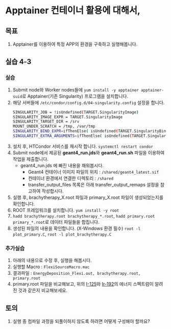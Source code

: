 # Apptainer 컨테이너 활용에 대해서,  

## 목표
1. Apptainer를 이용하여 특정 APP의 환경을 구축하고 실행해봅니다.

## 실습 4-3
### 실습
1. Submit node와 Worker nodes들에 ```yum install -y apptainer apptainer-suid```로 Apptainer(기존 Singularity) 프로그램을 설치합니다.
1. 해당 서버들에 ```/etc/condor/config.d/04-singularity.config``` 설정을 합니다.
   ```bash
   SINGULARITY_JOB = !isUndefined(TARGET.SingularityImage)
   SINGULARITY_IMAGE_EXPR = TARGET.SingularityImage
   SINGULARITY_TARGET_DIR = /srv
   MOUNT_UNDER_SCRATCH = /tmp, /var/tmp
   SINGULARITY_BIND_EXPR=ifThenElse( isUndefined(TARGET.SingularityBind),"/home",TARGET.SingularityBind)
   SINGULARITY_EXTRA_ARGUMENTS=ifThenElse( isUndefined(TARGET.SingularityExtraArgs),"",TARGET.SingularityExtraArgs)
   ```
1. 설치 후, HTCondor 서비스를 재시작 합니다. ```systemctl restart condor```
1. Submit node에서 제공된 **geant4_run.jds**와 **geant4_run.sh** 파일을 이용하여 작업을 제출합니다.
   * geant4_run.jds 에 빠진 내용을 채워봅시다.
      * Geant4 컨테이너 이미지 파일의 위치 : ```/shared/geant4_latest.sif```
      * 컨테이너 환경에서 연결한 디렉토리 : ```/shared```
      * transfer_output_files 목록은 아래 transfer_output_remaps 설정을 참고하여 작성합시다.
1. 실행 후, brachytherapy_X.root 파일과 primary_X.root 파일이 생성되었는지를 확인합니다.
1. ROOT 프레임워크를 설치합니다. ```yum install -y root```
1. ```hadd brachytherapy.root brachytherapy_*.root```, ```hadd primary.root primary_*.root```로 데이터 파일들을 합칩니다.
1.  생성된 파일의 내용을 확인합니다. (X-Windows 환경 필수) ```root -l plot_primary.C```, ```root -l plot_brachytherapy.C```

### 추가실습
1. 아래의 내용으로 수정 후, 실행을 해봅시다.
1. 실행할 Macro : ```FlexiSourceMacro.mac```
1. 결과파일 : ```EnergyDeposition_Flexi.out, brachytherapy.root, primary.root```
1. primary.root 파일을 비교해보고, 위의 [I-125](https://en.wikipedia.org/wiki/Iodine-125)와 [Ir-192](https://www.researchgate.net/figure/Iridium-192-gamma-spectrum_tbl1_228604512)의 에너지 스펙트럼이 알려진 것과 같은지 비교해보세요.

## 토의
1. 실행 중 컴파일 과정을 되풀이하지 않도록 하려면 어떻게 구성해야 할까요?
